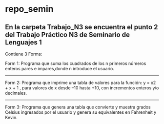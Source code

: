 # repo_semin
En la carpeta Trabajo_N3 se encuentra el punto 2 del Trabajo Práctico N3 de Seminario de Lenguajes 1
-----------------------------------------------------------------------------------------------------
Contiene 3 Forms:

Form 1: Programa que suma los cuadrados de los n primeros números enteros pares e impares,donde n introduce el usuario.

-----------------------------------------------------------------------------------------------------

Form 2: Programa que imprime una tabla de valores para la función: y = x2 + x + 1 , para valores de x desde –10 hasta +10, con incrementos enteros y/o decimales.

-----------------------------------------------------------------------------------------------------

Form 3: Programa que genera una tabla que convierte y muestra grados Celsius ingresados por el usuario y genera su equivalentes en Fahrenheit y Kevin.
